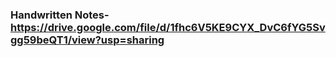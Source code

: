 ### Handwritten Notes- https://drive.google.com/file/d/1fhc6V5KE9CYX_DvC6fYG5Svgg59beQT1/view?usp=sharing
